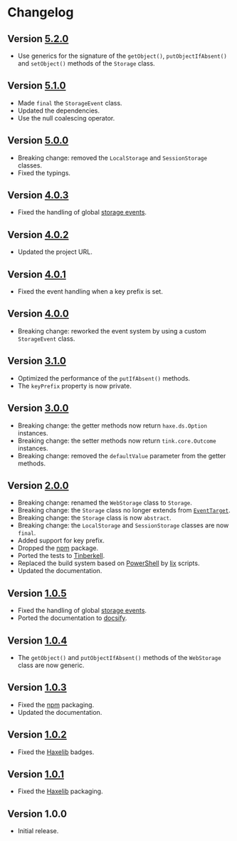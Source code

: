 # Changelog

## Version [5.2.0](https://github.com/cedx/webstorage.hx/compare/v5.1.0...v5.2.0)
- Use generics for the signature of the `getObject()`, `putObjectIfAbsent()` and `setObject()` methods of the `Storage` class.

## Version [5.1.0](https://github.com/cedx/webstorage.hx/compare/v5.0.0...v5.1.0)
- Made `final` the `StorageEvent` class.
- Updated the dependencies.
- Use the null coalescing operator.

## Version [5.0.0](https://github.com/cedx/webstorage.hx/compare/v4.0.3...v5.0.0)
- Breaking change: removed the `LocalStorage` and `SessionStorage` classes.
- Fixed the typings.

## Version [4.0.3](https://github.com/cedx/webstorage.hx/compare/v4.0.2...v4.0.3)
- Fixed the handling of global [storage events](https://developer.mozilla.org/docs/Web/API/Window/storage_event).

## Version [4.0.2](https://github.com/cedx/webstorage.hx/compare/v4.0.1...v4.0.2)
- Updated the project URL.

## Version [4.0.1](https://github.com/cedx/webstorage.hx/compare/v4.0.0...v4.0.1)
- Fixed the event handling when a key prefix is set.

## Version [4.0.0](https://github.com/cedx/webstorage.hx/compare/v3.1.0...v4.0.0)
- Breaking change: reworked the event system by using a custom `StorageEvent` class.

## Version [3.1.0](https://github.com/cedx/webstorage.hx/compare/v3.0.0...v3.1.0)
- Optimized the performance of the `putIfAbsent()` methods.
- The `keyPrefix` property is now private.

## Version [3.0.0](https://github.com/cedx/webstorage.hx/compare/v2.0.0...v3.0.0)
- Breaking change: the getter methods now return `haxe.ds.Option` instances.
- Breaking change: the setter methods now return `tink.core.Outcome` instances.
- Breaking change: removed the `defaultValue` parameter from the getter methods.

## Version [2.0.0](https://github.com/cedx/webstorage.hx/compare/v1.0.5...v2.0.0)
- Breaking change: renamed the `WebStorage` class to `Storage`.
- Breaking change: the `Storage` class no longer extends from [`EventTarget`](https://developer.mozilla.org/docs/Web/API/EventTarget).
- Breaking change: the `Storage` class is now `abstract`.
- Breaking change: the `LocalStorage` and `SessionStorage` classes are now `final`.
- Added support for key prefix.
- Dropped the [npm](https://www.npmjs.com) package.
- Ported the tests to [Tinberkell](https://haxetink.github.io/tink_unittest).
- Replaced the build system based on [PowerShell](https://docs.microsoft.com/en-us/powershell) by [lix](https://github.com/lix-pm/lix.client) scripts.
- Updated the documentation.

## Version [1.0.5](https://github.com/cedx/webstorage.hx/compare/v1.0.4...v1.0.5)
- Fixed the handling of global [storage events](https://developer.mozilla.org/docs/Web/API/Window/storage_event).
- Ported the documentation to [docsify](https://docsify.js.org).

## Version [1.0.4](https://github.com/cedx/webstorage.hx/compare/v1.0.3...v1.0.4)
- The `getObject()` and `putObjectIfAbsent()` methods of the `WebStorage` class are now generic.

## Version [1.0.3](https://github.com/cedx/webstorage.hx/compare/v1.0.2...v1.0.3)
- Fixed the [npm](https://www.npmjs.com) packaging.
- Updated the documentation.

## Version [1.0.2](https://github.com/cedx/webstorage.hx/compare/v1.0.1...v1.0.2)
- Fixed the [Haxelib](https://lib.haxe.org) badges.

## Version [1.0.1](https://github.com/cedx/webstorage.hx/compare/v1.0.0...v1.0.1)
- Fixed the [Haxelib](https://lib.haxe.org) packaging.

## Version 1.0.0
- Initial release.
